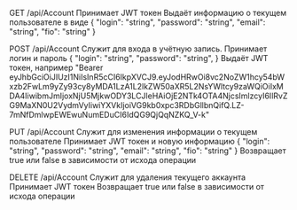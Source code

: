 GET /api/Account
Принимает JWT токен
Выдаёт информацию о текущем пользователе в виде
{
"login": "string",
"password": "string",
"email": "string",
"fio": "string"
}

POST /api/Account
Служит для входа в учётную запись.
Принимает логин и пароль
{
"login": "string",
"password": "string",
}
Выдаёт JWT токен, например "Bearer eyJhbGciOiJIUzI1NiIsInR5cCI6IkpXVCJ9.eyJodHRwOi8vc2NoZW1hcy54bWxzb2FwLm9yZy93cy8yMDA1LzA1L2lkZW50aXR5L2NsYWltcy9zaWQiOiIxMDA4IiwibmJmIjoxNjU5MjkwODY3LCJleHAiOjE2NTk4OTA4NjcsImlzcyI6IlRvZG9MaXN0U2VydmVyIiwiYXVkIjoiVG9kb0xpc3RDbGllbnQifQ.LZ-7mNfDmlwpEWEwuNumEDuCI6IdQG9QjQqNZKQ_V-k"

PUT /api/Account
Служит для изменения информации о текущем пользователе
Принимает JWT токен и новую информацию
{
"login": "string",
"password": "string",
"email": "string",
"fio": "string"
}
Возвращает true или false в зависимости от исхода операции

DELETE /api/Account
Служит для удаления текущего аккаунта
Принимает JWT токен
Возвращает true или false в зависимости от исхода операции
